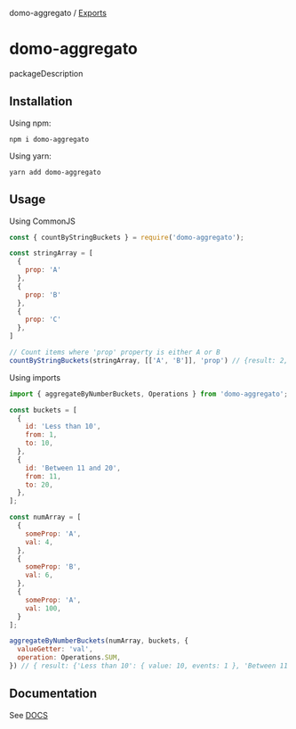domo-aggregato / [Exports](modules.md)

# domo-aggregato

packageDescription

## Installation

Using npm:

`npm i domo-aggregato`

Using yarn:

`yarn add domo-aggregato`

## Usage

Using CommonJS

```javascript
const { countByStringBuckets } = require('domo-aggregato');

const stringArray = [
  {
    prop: 'A'
  },
  {
    prop: 'B'
  },
  {
    prop: 'C'
  },
]

// Count items where 'prop' property is either A or B
countByStringBuckets(stringArray, [['A', 'B']], 'prop') // {result: 2, rest: 1}
```

Using imports

```javascript
import { aggregateByNumberBuckets, Operations } from 'domo-aggregato';

const buckets = [
  {
    id: 'Less than 10',
    from: 1,
    to: 10,
  },
  {
    id: 'Between 11 and 20',
    from: 11,
    to: 20,
  },
];

const numArray = [
  {
    someProp: 'A',
    val: 4,
  },
  {
    someProp: 'B',
    val: 6,
  },
  {
    someProp: 'A',
    val: 100,
  }
];

aggregateByNumberBuckets(numArray, buckets, {
  valueGetter: 'val',
  operation: Operations.SUM,
}) // { result: {'Less than 10': { value: 10, events: 1 }, 'Between 11 and 20': { value: 0, events: 0 } }, rest: { value: 100, events: 1 } }
```

## Documentation

See [DOCS](./docs/modules.md)
